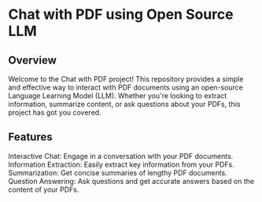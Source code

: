 # Chat with PDF using Open Source LLM
## Overview
Welcome to the Chat with PDF project! This repository provides a simple and effective way to interact with PDF documents using an open-source Language Learning Model (LLM). Whether you're looking to extract information, summarize content, or ask questions about your PDFs, this project has got you covered.

## Features
Interactive Chat: Engage in a conversation with your PDF documents.  
Information Extraction: Easily extract key information from your PDFs.  
Summarization: Get concise summaries of lengthy PDF documents.  
Question Answering: Ask questions and get accurate answers based on the content of your PDFs.  
